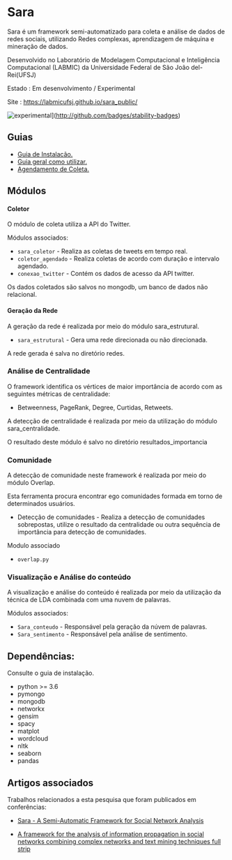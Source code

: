 # Sara
Sara é um framework semi-automatizado para coleta e análise de dados de redes sociais, utilizando Redes complexas, aprendizagem de máquina e mineração de dados.

Desenvolvido no Laboratório de Modelagem Computacional e Inteligência Computacional (LABMIC) da Universidade Federal de São João del-Rei(UFSJ)

Estado : Em desenvolvimento / Experimental

Site : https://labmicufsj.github.io/sara_public/

![experimental](http://badges.github.io/stability-badges/dist/experimental.svg)](http://github.com/badges/stability-badges)

## Guias

- [Guia de Instalacão.](Guias/Guia_instalacao.md)
- [Guia geral como utilizar.](Guias/Guia_execucao.md)
- [Agendamento de Coleta.](Guias/Guia_agendamento.md)

Módulos
-------

#### Coletor

O módulo de coleta utiliza a API do Twitter.

Módulos associados:
* `sara_coletor` - Realiza as coletas de tweets em tempo real.
* `coletor_agendado` - Realiza coletas de acordo com duração e intervalo agendado.
* `conexao_twitter` - Contém os dados de acesso da API twitter.

Os dados coletados são salvos no mongodb, um banco de dados não relacional.

#### Geração da Rede

A geração da rede é realizada por meio do módulo sara_estrutural.

* `sara_estrutural` - Gera uma rede direcionada ou não direcionada.

A rede gerada é salva no diretório redes.

### Análise de Centralidade

O framework identifica os vértices de maior importância de acordo com as seguintes métricas de centralidade:
- Betweenness, PageRank, Degree, Curtidas, Retweets.

A detecção de centralidade é realizada por meio da utilização do módulo sara_centralidade.

O resultado deste módulo é salvo no diretório resultados_importancia

### Comunidade

A detecção de comunidade neste framework é realizada por meio do módulo Overlap.

Esta ferramenta procura encontrar ego comunidades formada em torno de determinados usuários.

- Detecção de comunidades - Realiza a detecção de comunidades sobrepostas, utilize o resultado da centralidade ou outra sequência de importância para detecção de comunidades.

Modulo associado

- `overlap.py`

### Visualização e Análise do conteúdo

A visualização e análise do conteúdo é realizada por meio da utilização da técnica de LDA combinada com uma nuvem de palavras.

Módulos associados:

* `Sara_conteudo` - Responsável pela geração da núvem de palavras.
* `Sara_sentimento` - Responsável pela análise de sentimento.


## Dependências:

Consulte o guia de instalação.
- python >= 3.6
- pymongo
- mongodb
- networkx
- gensim
- spacy
- matplot
- wordcloud
- nltk
- seaborn
- pandas

## Artigos associados

Trabalhos relacionados a esta pesquisa que foram publicados em conferências:

- [Sara - A Semi-Automatic Framework for Social Network Analysis](https://sol.sbc.org.br/index.php/webmedia_estendido/article/view/8137/8012)

- [A framework for the analysis of information propagation in social networks combining complex networks and text mining techniques full strip](https://dl.acm.org/doi/abs/10.1145/3323503.3360289)
